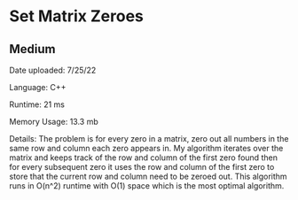 
# Set Matrix Zeroes

## Medium

Date uploaded: 7/25/22

Language: C++

Runtime: 21 ms

Memory Usage: 13.3 mb

Details: The problem is for every zero in a matrix, zero out all numbers in the same row and column each zero appears in. My algorithm iterates over the matrix and keeps track of the row and column of the first zero found then for every subsequent zero it uses the row and column of the first zero to store that the current row and column need to be zeroed out. This algorithm runs in O(n^2) runtime with O(1) space which is the most optimal algorithm.
